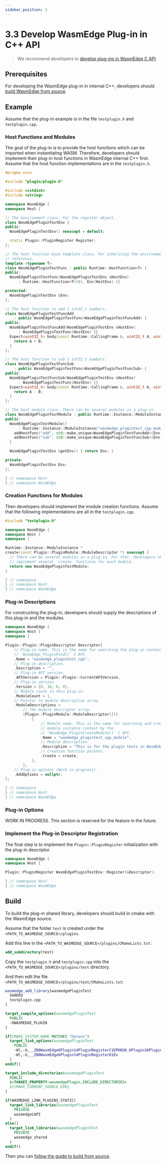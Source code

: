 ```yaml
---
sidebar_position: 3
---
```

# 3.3 Develop WasmEdge Plug-in in C++ API


> We recommend developers to [develop plug-ins in WasmEdge C API](develop_plugin_c.md).

## Prerequisites

For developing the WasmEdge plug-in in internal C++, developers should [build WasmEdge from source](../source/build_from_src.md).

## Example

Assume that the plug-in example is in the file `testplugin.h` and `testplugin.cpp`.

### Host Functions and Modules

The goal of the plug-in is to provide the host functions which can be imported when instantiating WASM.
Therefore, developers should implement their plug-in host functions in WasmEdge internal C++ first.
Assume that the host function implementations are in the `testplugin.h`.

```cpp
#pragma once

#include "plugin/plugin.h"

#include <cstdint>
#include <string>

namespace WasmEdge {
namespace Host {

// The environment class. For the register object.
class WasmEdgePluginTestEnv {
public:
  WasmEdgePluginTestEnv() noexcept = default;

  static Plugin::PluginRegister Register;
};

// The host function base template class. For inheriting the environment class
// reference.
template <typename T>
class WasmEdgePluginTestFunc : public Runtime::HostFunction<T> {
public:
  WasmEdgePluginTestFunc(WasmEdgePluginTestEnv &HostEnv)
      : Runtime::HostFunction<T>(0), Env(HostEnv) {}

protected:
  WasmEdgePluginTestEnv &Env;
};

// The host function to add 2 int32_t numbers.
class WasmEdgePluginTestFuncAdd
    : public WasmEdgePluginTestFunc<WasmEdgePluginTestFuncAdd> {
public:
  WasmEdgePluginTestFuncAdd(WasmEdgePluginTestEnv &HostEnv)
      : WasmEdgePluginTestFunc(HostEnv) {}
  Expect<uint32_t> body(const Runtime::CallingFrame &, uint32_t A, uint32_t B) {
    return A + B;
  }
};

// The host function to sub 2 int32_t numbers.
class WasmEdgePluginTestFuncSub
    : public WasmEdgePluginTestFunc<WasmEdgePluginTestFuncSub> {
public:
  WasmEdgePluginTestFuncSub(WasmEdgePluginTestEnv &HostEnv)
      : WasmEdgePluginTestFunc(HostEnv) {}
  Expect<uint32_t> body(const Runtime::CallingFrame &, uint32_t A, uint32_t B) {
    return A - B;
  }
};

// The host module class. There can be several modules in a plug-in.
class WasmEdgePluginTestModule : public Runtime::Instance::ModuleInstance {
public:
  WasmEdgePluginTestModule()
      : Runtime::Instance::ModuleInstance("wasmedge_plugintest_cpp_module") {
    addHostFunc("add", std::make_unique<WasmEdgePluginTestFuncAdd>(Env));
    addHostFunc("sub", std::make_unique<WasmEdgePluginTestFuncSub>(Env));
  }

  WasmEdgePluginTestEnv &getEnv() { return Env; }

private:
  WasmEdgePluginTestEnv Env;
};

} // namespace Host
} // namespace WasmEdge
```

### Creation Functions for Modules

Then developers should implement the module creation functions.
Assume that the following implementations are all in the `testplugin.cpp`.

```cpp
#include "testplugin.h"

namespace WasmEdge {
namespace Host {
namespace {

Runtime::Instance::ModuleInstance *
create(const Plugin::PluginModule::ModuleDescriptor *) noexcept {
  // There can be several modules in a plug-in. For that, developers should
  // implement several `create` functions for each module.
  return new WasmEdgePluginTestModule;
}

} // namespace
} // namespace Host
} // namespace WasmEdge
```

### Plug-in Descriptions

For constructing the plug-in, developers should supply the descriptions of this plug-in and the modules.

```cpp
namespace WasmEdge {
namespace Host {
namespace {

Plugin::Plugin::PluginDescriptor Descriptor{
    // Plug-in name. This is the name for searching the plug-in context by the
    // `WasmEdge_PluginFind()` C API.
    .Name = "wasmedge_plugintest_cpp",
    // Plug-in description.
    .Description = "",
    // Plug-in API version.
    .APIVersion = Plugin::Plugin::CurrentAPIVersion,
    // Plug-in version.
    .Version = {0, 10, 0, 0},
    // Module count in this plug-in.
    .ModuleCount = 1,
    // Pointer to module description array.
    .ModuleDescriptions =
        // The module descriptor array.
        (Plugin::PluginModule::ModuleDescriptor[]){
            {
                // Module name. This is the name for searching and creating the
                // module instance context by the
                // `WasmEdge_PluginCreateModule()` C API.
                .Name = "wasmedge_plugintest_cpp_module",
                // Module description.
                .Description = "This is for the plugin tests in WasmEdge.",
                // Creation function pointer.
                .Create = create,
            },
        },
    // Plug-in options (Work in progress).
    .AddOptions = nullptr,
};

} // namespace
} // namespace Host
} // namespace WasmEdge
```

### Plug-in Options

WORK IN PROGRESS. This section is reserved for the feature in the future.

### Implement the Plug-in Descriptor Registration

The final step is to implement the `Plugin::PluginRegister` initialization with the plug-in descriptor.

```cpp
namespace WasmEdge {
namespace Host {

Plugin::PluginRegister WasmEdgePluginTestEnv::Register(&Descriptor);

} // namespace Host
} // namespace WasmEdge
```

## Build

To build the plug-in shared library, developers should build in cmake with the WasmEdge source.

Assume that the folder `test` is created under the `<PATH_TO_WASMEDGE_SOURCE>/plugins`.

Add this line in the `<PATH_TO_WASMEDGE_SOURCE>/plugins/CMakeLists.txt`:

```cmake
add_subdirectory(test)
```

Copy the `testplugin.h` and `testplugin.cpp` into the `<PATH_TO_WASMEDGE_SOURCE>/plugins/test` directory.

And then edit the file `<PATH_TO_WASMEDGE_SOURCE>/plugins/test/CMakeLists.txt`:

```cmake
wasmedge_add_library(wasmedgePluginTest
  SHARED
  testplugin.cpp
)

target_compile_options(wasmedgePluginTest
  PUBLIC
  -DWASMEDGE_PLUGIN
)

if(CMAKE_SYSTEM_NAME MATCHES "Darwin")
  target_link_options(wasmedgePluginTest
    PUBLIC
    -Wl,-U,__ZN8WasmEdge6Plugin14PluginRegisterC1EPKNS0_6Plugin16PluginDescriptorE
    -Wl,-U,__ZN8WasmEdge6Plugin14PluginRegisterD1Ev
  )
endif()

target_include_directories(wasmedgePluginTest
  PUBLIC
  $<TARGET_PROPERTY:wasmedgePlugin,INCLUDE_DIRECTORIES>
  ${CMAKE_CURRENT_SOURCE_DIR}
)

if(WASMEDGE_LINK_PLUGINS_STATIC)
  target_link_libraries(wasmedgePluginTest
    PRIVATE
    wasmedgeCAPI
  )
else()
  target_link_libraries(wasmedgePluginTest
    PRIVATE
    wasmedge_shared
  )
endif()
```

Then you can [follow the guide to build from source](../source/os/linux.md).
